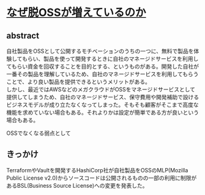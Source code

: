 # [なぜ脱OSSが増えているのか](https://zenn.dev/koduki/articles/45f65a5318f019)

## abstract

自社製品をOSSとして公開するモチベーションのうちの一つに、無料で製品を体験してもらい、製品を使って開発するときに自社のマネージドサービスを利用してもらい資金を回収することを目的とする、というものがある。開発した自社が一番その製品を理解しているため、自社のマネージドサービスを利用してもらうことで、より良い製品を提供できるというメリットがある。  
しかし、最近ではAWSなどのメガクラウドがOSSをマネージドサービスとして提供してしまうため、自社のマネージドサービス、保守費用や開発補助で設けるビジネスモデルが成り立たなくなってしまった。そもそも顧客がそこまで高度な機能を求めていない場合もある。それよりかは設定が簡単である方が良いという場合もある。  

OSSでなくなる弱点として

## きっかけ
TerraformやVaultを開発するHashiCorp社が自社製品をOSSのMLP(Mozilla Public License v2.0)からソースコードは公開されるものの一部の利用に制限があるBSL(Business Source License)への変更を発表した。